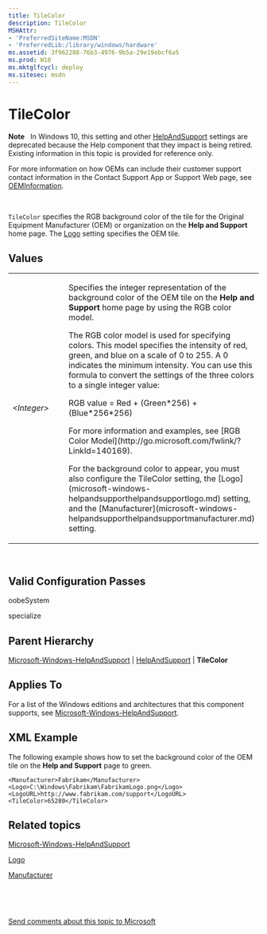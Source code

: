 ```yaml
---
title: TileColor
description: TileColor
MSHAttr:
- 'PreferredSiteName:MSDN'
- 'PreferredLib:/library/windows/hardware'
ms.assetid: 3f962288-76b3-4976-9b5a-29e19ebcf6a5
ms.prod: W10
ms.mktglfcycl: deploy
ms.sitesec: msdn
---
```


# TileColor


**Note**  
In Windows 10, this setting and other [HelpAndSupport](microsoft-windows-helpandsupporthelpandsupport.md) settings are deprecated because the Help component that they impact is being retired. Existing information in this topic is provided for reference only.

For more information on how OEMs can include their customer support contact information in the Contact Support App or Support Web page, see [OEMInformation](microsoft-windows-shell-setupoeminformation.md).

 

`TileColor` specifies the RGB background color of the tile for the Original Equipment Manufacturer (OEM) or organization on the **Help and Support** home page. The [Logo](microsoft-windows-helpandsupporthelpandsupportlogo.md) setting specifies the OEM tile.

## Values


<table>
<colgroup>
<col width="50%" />
<col width="50%" />
</colgroup>
<tbody>
<tr class="odd">
<td><p><em>&lt;Integer&gt;</em></p></td>
<td><p>Specifies the integer representation of the background color of the OEM tile on the <strong>Help and Support</strong> home page by using the RGB color model.</p>
<p>The RGB color model is used for specifying colors. This model specifies the intensity of red, green, and blue on a scale of 0 to 255. A 0 indicates the minimum intensity. You can use this formula to convert the settings of the three colors to a single integer value:</p>
<p>RGB value = Red + (Green*256) + (Blue*256*256)</p>
<p>For more information and examples, see [RGB Color Model](http://go.microsoft.com/fwlink/?LinkId=140169).</p>
<p>For the background color to appear, you must also configure the TileColor setting, the [Logo](microsoft-windows-helpandsupporthelpandsupportlogo.md) setting, and the [Manufacturer](microsoft-windows-helpandsupporthelpandsupportmanufacturer.md) setting.</p></td>
</tr>
</tbody>
</table>

 

## Valid Configuration Passes


oobeSystem

specialize

## Parent Hierarchy


[Microsoft-Windows-HelpAndSupport](microsoft-windows-helpandsupport.md) | [HelpAndSupport](microsoft-windows-helpandsupporthelpandsupport.md) | **TileColor**

## Applies To


For a list of the Windows editions and architectures that this component supports, see [Microsoft-Windows-HelpAndSupport](microsoft-windows-helpandsupport-win8-microsoft-windows-helpandsupport.md).

## XML Example


The following example shows how to set the background color of the OEM tile on the **Help and Support** page to green.

``` syntax
<Manufacturer>Fabrikam</Manufacturer>
<Logo>C:\Windows\Fabrikam\FabrikamLogo.png</Logo>
<LogoURL>http://www.fabrikam.com/support</LogoURL>
<TileColor>65280</TileColor>
```

## Related topics


[Microsoft-Windows-HelpAndSupport](microsoft-windows-helpandsupport-win8-microsoft-windows-helpandsupport.md)

[Logo](microsoft-windows-helpandsupporthelpandsupportlogo.md)

[Manufacturer](microsoft-windows-helpandsupporthelpandsupportmanufacturer.md)

 

 

[Send comments about this topic to Microsoft](mailto:wsddocfb@microsoft.com?subject=Documentation%20feedback%20%5Bp_unattend\p_unattend%5D:%20TileColor%20%20RELEASE:%20%2810/3/2016%29&body=%0A%0APRIVACY%20STATEMENT%0A%0AWe%20use%20your%20feedback%20to%20improve%20the%20documentation.%20We%20don't%20use%20your%20email%20address%20for%20any%20other%20purpose,%20and%20we'll%20remove%20your%20email%20address%20from%20our%20system%20after%20the%20issue%20that%20you're%20reporting%20is%20fixed.%20While%20we're%20working%20to%20fix%20this%20issue,%20we%20might%20send%20you%20an%20email%20message%20to%20ask%20for%20more%20info.%20Later,%20we%20might%20also%20send%20you%20an%20email%20message%20to%20let%20you%20know%20that%20we've%20addressed%20your%20feedback.%0A%0AFor%20more%20info%20about%20Microsoft's%20privacy%20policy,%20see%20http://privacy.microsoft.com/default.aspx. "Send comments about this topic to Microsoft")





